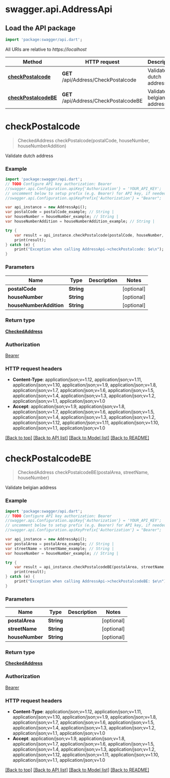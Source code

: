 # swagger.api.AddressApi

## Load the API package
```dart
import 'package:swagger/api.dart';
```

All URIs are relative to *https://localhost*

Method | HTTP request | Description
------------- | ------------- | -------------
[**checkPostalcode**](AddressApi.md#checkPostalcode) | **GET** /api/Address/CheckPostalcode | Validate dutch address
[**checkPostalcodeBE**](AddressApi.md#checkPostalcodeBE) | **GET** /api/Address/CheckPostalcodeBE | Validate belgian address


# **checkPostalcode**
> CheckedAddress checkPostalcode(postalCode, houseNumber, houseNumberAddition)

Validate dutch address

### Example 
```dart
import 'package:swagger/api.dart';
// TODO Configure API key authorization: Bearer
//swagger.api.Configuration.apiKey{'Authorization'} = 'YOUR_API_KEY';
// uncomment below to setup prefix (e.g. Bearer) for API key, if needed
//swagger.api.Configuration.apiKeyPrefix{'Authorization'} = "Bearer";

var api_instance = new AddressApi();
var postalCode = postalCode_example; // String | 
var houseNumber = houseNumber_example; // String | 
var houseNumberAddition = houseNumberAddition_example; // String | 

try { 
    var result = api_instance.checkPostalcode(postalCode, houseNumber, houseNumberAddition);
    print(result);
} catch (e) {
    print("Exception when calling AddressApi->checkPostalcode: $e\n");
}
```

### Parameters

Name | Type | Description  | Notes
------------- | ------------- | ------------- | -------------
 **postalCode** | **String**|  | [optional] 
 **houseNumber** | **String**|  | [optional] 
 **houseNumberAddition** | **String**|  | [optional] 

### Return type

[**CheckedAddress**](CheckedAddress.md)

### Authorization

[Bearer](../README.md#Bearer)

### HTTP request headers

 - **Content-Type**: application/json;v=1.12, application/json;v=1.11, application/json;v=1.10, application/json;v=1.9, application/json;v=1.8, application/json;v=1.7, application/json;v=1.6, application/json;v=1.5, application/json;v=1.4, application/json;v=1.3, application/json;v=1.2, application/json;v=1.1, application/json;v=1.0
 - **Accept**: application/json;v=1.9, application/json;v=1.8, application/json;v=1.7, application/json;v=1.6, application/json;v=1.5, application/json;v=1.4, application/json;v=1.3, application/json;v=1.2, application/json;v=1.12, application/json;v=1.11, application/json;v=1.10, application/json;v=1.1, application/json;v=1.0

[[Back to top]](#) [[Back to API list]](../README.md#documentation-for-api-endpoints) [[Back to Model list]](../README.md#documentation-for-models) [[Back to README]](../README.md)

# **checkPostalcodeBE**
> CheckedAddress checkPostalcodeBE(postalArea, streetName, houseNumber)

Validate belgian address

### Example 
```dart
import 'package:swagger/api.dart';
// TODO Configure API key authorization: Bearer
//swagger.api.Configuration.apiKey{'Authorization'} = 'YOUR_API_KEY';
// uncomment below to setup prefix (e.g. Bearer) for API key, if needed
//swagger.api.Configuration.apiKeyPrefix{'Authorization'} = "Bearer";

var api_instance = new AddressApi();
var postalArea = postalArea_example; // String | 
var streetName = streetName_example; // String | 
var houseNumber = houseNumber_example; // String | 

try { 
    var result = api_instance.checkPostalcodeBE(postalArea, streetName, houseNumber);
    print(result);
} catch (e) {
    print("Exception when calling AddressApi->checkPostalcodeBE: $e\n");
}
```

### Parameters

Name | Type | Description  | Notes
------------- | ------------- | ------------- | -------------
 **postalArea** | **String**|  | [optional] 
 **streetName** | **String**|  | [optional] 
 **houseNumber** | **String**|  | [optional] 

### Return type

[**CheckedAddress**](CheckedAddress.md)

### Authorization

[Bearer](../README.md#Bearer)

### HTTP request headers

 - **Content-Type**: application/json;v=1.12, application/json;v=1.11, application/json;v=1.10, application/json;v=1.9, application/json;v=1.8, application/json;v=1.7, application/json;v=1.6, application/json;v=1.5, application/json;v=1.4, application/json;v=1.3, application/json;v=1.2, application/json;v=1.1, application/json;v=1.0
 - **Accept**: application/json;v=1.9, application/json;v=1.8, application/json;v=1.7, application/json;v=1.6, application/json;v=1.5, application/json;v=1.4, application/json;v=1.3, application/json;v=1.2, application/json;v=1.12, application/json;v=1.11, application/json;v=1.10, application/json;v=1.1, application/json;v=1.0

[[Back to top]](#) [[Back to API list]](../README.md#documentation-for-api-endpoints) [[Back to Model list]](../README.md#documentation-for-models) [[Back to README]](../README.md)

